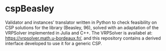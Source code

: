 # cspBeasley
Validator and instances' translator written in Python to check feasibility on CSP solutions for the library (Beasley, 96), solved with an adaptation of the VRPSolver implemented in Julia and C++. The VRPSolver is availabel at: https://vrpsolver.math.u-bordeaux.fr/, and this repository contains a derived interface developed to use it for a generic CSP.
